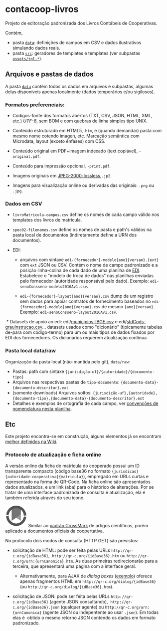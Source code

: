 # contacoop-livros

Projeto de editoração padronizada dos Livros Contábeis de Cooperativas.

Contém,
* pasta [`data`](data): definições de campos em CSV e dados ilustrativos simulando dados reais.
* pasta [`src`](src): geradores de templates e templates (ver subpastas [`assets/tpl-*`](src/assets)).

## Arquivos e pastas de dados
A pasta [`data`](data) contém todos os dados em arquivos e subpastas, algumas delas disponíveis apenas localmente (dados temporários e/ou sigilosos).

### Formatos preferenciais:

* Códigos-fonte dos formatos abertos (TXT, CSV, JSON, HTML, XML, etc.) *UTF-8*, sem BOM e com quebras de linha simples tipo UNIX.

* Conteúdo estruturado em HTML5,`.htm`, e (quando demandar) pasta com mesmo nome cotendo imagen, etc. Marcação semântica com Microdata, layout (exceto ênfases) com CSS.

* Conteúdo original em PDF+imagem indexado (text copiável), `-original.pdf`.

* Conteúdo para impressão opcional, `-print.pdf`.

* Imagens originais em [JPEG-2000-lossless](http://softwareengineering.stackexchange.com/q/195359/84349),`.jp2`.

* Imagens para visualização online ou derivadas das originais: `.png` ou `.jpg`.

### Dados em CSV

* `livroMatricula-campos.csv` define os nomes de cada campo válido nos templates dos livros de matrícula.
* `spec02-filenames.csv` define os nomes de pasta e path's válidos na pasta local de documentos (indiretamente define a URN dos documentos). 

* EDI:

  * arquivos com sintaxe `edi-{fornecedor}-modelo{ano}{versao}.{ext}`  com `ext` JSON ou CSV. Contém o nome de campo padronizado e a posição linha-colina de cada dado de uma planilha de [EDI](https://en.wikipedia.org/wiki/Electronic_data_interchange). Estabelece o "modelo de troca de dados" nas planilhas enviadas pelo fornecedor (autoridade responsável pelo dado). Exemplo: `edi-senoConsseno-modelo2016Av1.csv`.

  * `edi-{fornecedor}-layout{ano}{versao}.csv` dump de um registro sem dados para apoiar contratos de fornecimento baseados no `edi-{fornecedor}-modelo{ano}{versao}.csv` de mesmo `{ano}{versao}`. Exemplo: `edi-senoConsseno-layout2016Av1.csv`. 

  * Datasets de apoio ao edi: edi/[municipios-IBGE.csv](data/municipios-IBGE.csv) e edi/[stdCods-grauInstrucao.csv](data/stdCods-grauInstrucao.csv)... datasets usados como "dicionário" (tipicamente tabelas de-para com código-termo) para um ou mais tipos de dados fixados por EDI dos fornecedores. Os dicionários requerem atualização contínua.


### Pasta local data/raw
Organização da pasta local (não-mantida pelo git), `data/raw`: 

* Pastas: path com sintaxe `{jurisdição-uf}/{autoridade}/{documento-tipo}`
* Arquivos nas respectivas pastas de `tipo-documento`: `{documento-data}-{documento-descritor}.ext`
* (somente downloads) Arquivos soltos: `{jurisdição-uf},{autoridade},{documento-tipo},{documento-data}-{documento-descritor}.ext`
* Detalhes e exemplos de ortografia de cada campo, ver [convenções de nomenclatura nesta planilha](https://docs.google.com/spreadsheets/d/13pz0MDDlrDdHWLRGi5JRAQIfTJbM0B_T7XGozJ_5e6c/).

## Etc

Este projeto encontra-se em construção, alguns elementos já se encontram [melhor definidos na Wiki](https://github.com/ppKrauss/contacoop-livros/wiki).

### Protocolo de atualização e ficha online

A versão online da ficha de matrícula do cooperado possui um ID transparente compacto (código base36 no formato `{jurisdicao}{autoridade-cooperativa}{matricula}`), empregado em URLs curtas e representado na forma de QR-Code. Na ficha online são apresentados dados atualizados, e um link (aba) para o histórico de alterações. Por se tratar de uma interface padronizada de consulta e atualização, ela é também referida através do seu ícone.

![](src/assets/img/logoAtualizacoes-70px.png) Similar ao [padrão CrossMark](http://www.crossref.org/crossmark/) de artigos científicos, porém aplicado a documentos oficiais da coopertativa.

No protocolo dois modos de consulta (HTTP GET) são previstos:

* solicitação de HTML: pode ser feita pelas URLs `http://qr-c.org/{idBase36}`,  `http://qr-c.org/{idBase36}.htm` ou `http://qr-c.org/urn:{urnCanonica}.htm`. As duas primeiras redirecionarão para a terceira, que apresentará uma página com a interface geral. 

  * Alternativamente, para AJAX de *dialog boxes* ([exemplo](https://jqueryui.com/dialog/#modal-message)) oferece apenas fragmentos HTML em `http://qr-c.org/dialog/{idBase36}` (ou `http://qr-c.org/dialog/{idBase36}.htm`).

* solicitação de JSON: pode ser feita pelas URLs `http://qr-c.org/{idBase36}` (agente JSON consultando),  `http://qr-c.org/{idBase36}.json` (qualquer agente) ou `http://qr-c.org/urn:{urnCanonica}` (agente JSON ou indepentente ao usar `.json`). Em todas elas é  obtido o mesmo retorno  JSON contendo os dados em formato padronizado.

